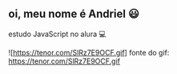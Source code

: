 ## oi, meu nome é Andriel 😃

estudo JavaScript no alura 💻

![https://tenor.com/SlRz7E9OCF.gif]
fonte do gif: https://tenor.com/SlRz7E9OCF.gif


<!--
**AndrielSNS/AndrielSNS** is a ✨ _special_ ✨ repository because its `README.md` (this file) appears on your GitHub profile.

Here are some ideas to get you started:

- 🔭 I’m currently working on ...
- 🌱 I’m currently learning ...
- 👯 I’m looking to collaborate on ...
- 🤔 I’m looking for help with ...
- 💬 Ask me about ...
- 📫 How to reach me: ...
- 😄 Pronouns: ...
- ⚡ Fun fact: ...
-->
